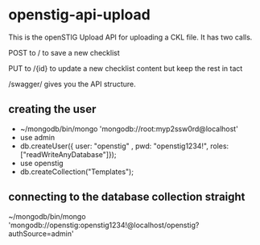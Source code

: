 # openstig-api-upload
This is the openSTIG Upload API for uploading a CKL file. It has two calls.

POST to / to save a new checklist

PUT to /{id} to update a new checklist content but keep the rest in tact

/swagger/ gives you the API structure.

## creating the user
* ~/mongodb/bin/mongo 'mongodb://root:myp2ssw0rd@localhost'
* use admin
* db.createUser({ user: "openstig" , pwd: "openstig1234!", roles: ["readWriteAnyDatabase"]});
* use openstig
* db.createCollection("Templates");

## connecting to the database collection straight
~/mongodb/bin/mongo 'mongodb://openstig:openstig1234!@localhost/openstig?authSource=admin'
